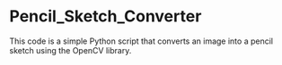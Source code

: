 # Pencil_Sketch_Converter
This code is a simple Python script that converts an image into a pencil sketch using the OpenCV library.
